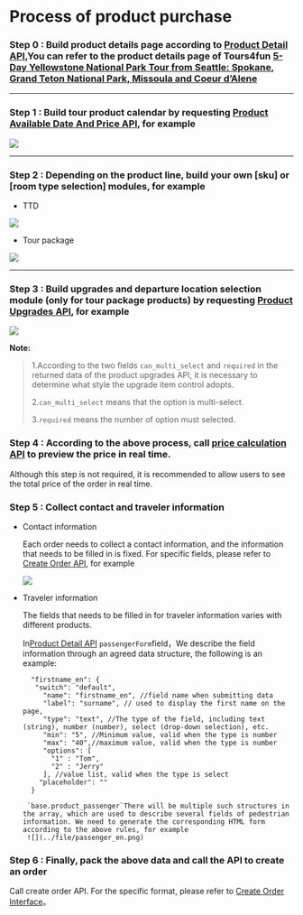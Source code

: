 # Process of product purchase

### Step 0 : Build product details page according to [Product Detail API](./product/v2/detail.md),You can refer to the product details page of Tours4fun [5-Day Yellowstone National Park Tour from Seattle: Spokane, Grand Teton National Park, Missoula and Coeur d’Alene](https://www.tours4fun.com/yellowstone-grand-teton-sightseeing-5-day-tour.html)

****


### Step 1 : Build tour product calendar by requesting [Product Available Date And Price API](./product/v2/availabilities.md), for example
![](../file/availability_en.png)

****

### Step 2 : Depending on the product line, build your own **[sku]** or **[room type selection]** modules, for example

- TTD

![](../file/ttd_sku_en.png)

- Tour package

![](../file/room_en.png)

****

### Step 3 : Build upgrades and departure location selection module (only for tour package products) by requesting [Product Upgrades API](./product/v2/upgrades.md), for example

![](../file/upgrades_en.png)

**Note:**
> 1.According to the two fields `can_multi_select` and `required` in the returned data of the product upgrades API, it is necessary to determine what style the upgrade item control adopts.
>
> 2.`can_multi_select` means that the option is multi-select.
>
> 3.`required` means the number of option must selected.
>

### Step 4 : According to the above process, call [price calculation API](./order/V2/cal_v2.md) to preview the price in real time.

Although this step is not required, it is recommended to allow users to see the total price of the order in real time.

### Step 5 : Collect contact and traveler information

- Contact information

	Each order needs to collect a contact information, and the information that needs to be filled in is fixed. For specific fields, please refer to [Create Order API](./order/V2/add_order_v2.md), for example

	![](../file/contact_en.png)

- Traveler information

	The fields that needs to be filled in for traveler information varies with different products.

	In[Product Detail API](./product/v2/detail.md) `passengerForm`field，We describe the field information through an agreed data structure, the following is an example:

		"firstname_en": {
         "switch": "default",
           "name": "firstname_en", //field name when submitting data
           "label": "surname", // used to display the first name on the page,
           "type": "text", //The type of the field, including text (string), number (number), select (drop-down selection), etc.
           "min": "5", //Minimum value, valid when the type is number
           "max": "40",//maximum value, valid when the type is number
           "options": [
             "1" : "Tom",
             "2" : "Jerry"
           ], //value list, valid when the type is select
          "placeholder": ""
        }

       `base.product_passenger`There will be multiple such structures in the array, which are used to describe several fields of pedestrian information. We need to generate the corresponding HTML form according to the above rules, for example
       ![](../file/passenger_en.png)


 ### Step 6 : Finally, pack the above data and call the API to create an order

 Call create order API. For the specific format, please refer to [Create Order Interface](./order/V2/add_order_v2.md)。
